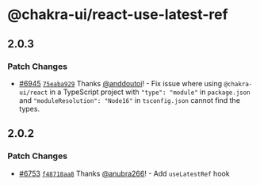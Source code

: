 # @chakra-ui/react-use-latest-ref

## 2.0.3

### Patch Changes

- [#6945](https://github.com/incmix-ui/incmix-ui/pull/6945)
  [`75eaba929`](https://github.com/incmix-ui/incmix-ui/commit/75eaba9293e2c7d5bd6aed2037df05128f335930)
  Thanks [@anddoutoi](https://github.com/anddoutoi)! - Fix issue where using
  `@chakra-ui/react` in a TypeScript project with `"type": "module"` in
  `package.json` and `"moduleResolution": "Node16"` in `tsconfig.json` cannot
  find the types.

## 2.0.2

### Patch Changes

- [#6753](https://github.com/incmix-ui/incmix-ui/pull/6753)
  [`f48718aa8`](https://github.com/incmix-ui/incmix-ui/commit/f48718aa81fa406dbcc8aaea5a94007d85d54349)
  Thanks [@anubra266](https://github.com/anubra266)! - Add `useLatestRef` hook
